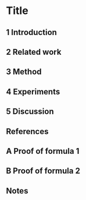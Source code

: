 # Title

## 1 Introduction

## 2 Related work

## 3 Method

## 4 Experiments

## 5 Discussion

## References

## A Proof of formula 1

## B Proof of formula 2

## Notes

